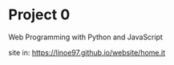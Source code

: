 # Project 0

Web Programming with Python and JavaScript

site in: https://linoe97.github.io/website/home.it

